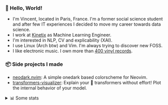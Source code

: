 ### 👋 Hello, World!

- I'm Vincent, located in Paris, France. I'm a former social science student and after few IT experiences I decided to move my career towards data science.
- I work at <a href="https://www.kinetix.tech/">Kinetix<a/> as Machine Learning Engineer.
- I'm interested in NLP, CV and explicability (XAI).
- I use Linux (Arch btw) and Vim. I'm always trying to discover new FOSS.
- I like electronic music. I own more than <a href="https://www.discogs.com/user/Voigt_Kampff/collection">400 vinyl records<a/>.

### 📦 Side projects I made
  
- [neodark.nvim](https://github.com/VDuchauffour/neodark.nvim): A simple onedark based colorscheme for Neovim.
- [transformers-visualizer](https://github.com/VDuchauffour/transformers-visualizer): Explain your 🤗 transformers without effort! Plot the internal behavior of your model. 

<details><summary>📊 Some stats</summary>  
  
<p align="center">
  <img alt="VDuchauffour's github stats" src="https://github-readme-stats.vercel.app/api?username=VDuchauffour&count_private=true&include_all_commits=true&show_icons=true&theme=react"/>
  <br />
  <img alt="VDuchauffour's streak stats" src="https://streak-stats.demolab.com?user=VDuchauffour&theme=react"/>
  <br />
  <img alt="VDuchauffour's language stats" src="https://github-readme-stats.vercel.app/api/top-langs/?username=VDuchauffour&count_private=true&include_all_commits=true&show_icons=true&layout=compact&theme=react"/>
  <!--   <br />
  <img alt="VDuchauffour's Wakatime stats" src="https://github-readme-stats.vercel.app/api/wakatime?username=VDuchauffour&theme=react"/> -->
</p>

#### 🧭 Wakatime stats
<!--START_SECTION:waka-->
![Code Time](http://img.shields.io/badge/Code%20Time-510%20hrs%206%20mins-blue)

![Lines of code](https://img.shields.io/badge/From%20Hello%20World%20I%27ve%20Written-105.1%20thousand%20lines%20of%20code-blue)

**🐱 My GitHub Data** 

> 📦 18.1 kB Used in GitHub's Storage 
 > 
> 🏆 987 Contributions in the Year 2023
 > 
> 🚫 Not Opted to Hire
 > 
> 📜 6 Public Repositories 
 > 
> 🔑 2 Private Repositories 
 > 
**I'm an Early 🐤** 

```text
🌞 Morning                65 commits          █░░░░░░░░░░░░░░░░░░░░░░░░   04.83 % 
🌆 Daytime                816 commits         ███████████████░░░░░░░░░░   60.67 % 
🌃 Evening                377 commits         ███████░░░░░░░░░░░░░░░░░░   28.03 % 
🌙 Night                  87 commits          ██░░░░░░░░░░░░░░░░░░░░░░░   06.47 % 
```
📅 **I'm Most Productive on Monday** 

```text
Monday                   353 commits         ███████░░░░░░░░░░░░░░░░░░   26.25 % 
Tuesday                  153 commits         ███░░░░░░░░░░░░░░░░░░░░░░   11.38 % 
Wednesday                201 commits         ████░░░░░░░░░░░░░░░░░░░░░   14.94 % 
Thursday                 302 commits         ██████░░░░░░░░░░░░░░░░░░░   22.45 % 
Friday                   254 commits         █████░░░░░░░░░░░░░░░░░░░░   18.88 % 
Saturday                 24 commits          ░░░░░░░░░░░░░░░░░░░░░░░░░   01.78 % 
Sunday                   58 commits          █░░░░░░░░░░░░░░░░░░░░░░░░   04.31 % 
```


📊 **This Week I Spent My Time On** 

```text
💬 Programming Languages: 
Python                   23 hrs 24 mins      ███████████████░░░░░░░░░░   59.13 % 
YAML                     8 hrs 35 mins       █████░░░░░░░░░░░░░░░░░░░░   21.70 % 
TOML                     3 hrs 15 mins       ██░░░░░░░░░░░░░░░░░░░░░░░   08.23 % 
Bash                     1 hr 12 mins        █░░░░░░░░░░░░░░░░░░░░░░░░   03.04 % 
Markdown                 1 hr 3 mins         █░░░░░░░░░░░░░░░░░░░░░░░░   02.68 % 
```


 Last Updated on 18/03/2023 00:37:51 UTC
<!--END_SECTION:waka-->
</details>
